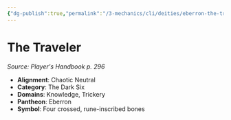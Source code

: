 ```yaml
---
{"dg-publish":true,"permalink":"/3-mechanics/cli/deities/eberron-the-traveler/","tags":["ttrpg-cli/compendium/src/5e/phb","ttrpg-cli/deity/eberron","ttrpg-cli/domain/knowledge","ttrpg-cli/domain/trickery"],"noteIcon":""}
---
```


# The Traveler
*Source: Player's Handbook p. 296* 

- **Alignment**: Chaotic Neutral
- **Category**: The Dark Six
- **Domains**: Knowledge, Trickery
- **Pantheon**: Eberron
- **Symbol**: Four crossed, rune-inscribed bones